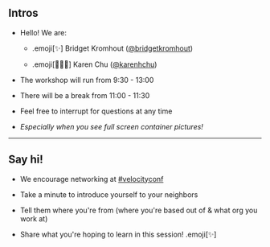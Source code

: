## Intros

 - Hello! We are:

   - .emoji[✨] Bridget Kromhout ([@bridgetkromhout](https://twitter.com/bridgetkromhout))

   - .emoji[💁🏻‍♀️] Karen Chu ([@karenhchu](https://twitter.com/karenhchu))

- The workshop will run from 9:30 - 13:00

- There will be a break from 11:00 - 11:30

- Feel free to interrupt for questions at any time

- *Especially when you see full screen container pictures!*

---

## Say hi!

- We encourage networking at [#velocityconf](https://twitter.com/hashtag/velocityconf?f=tweets&vertical=default&src=hash)

- Take a minute to introduce yourself to your neighbors

- Tell them where you're from (where you're based out of & what org you work at)

- Share what you're hoping to learn in this session!  .emoji[✨]
